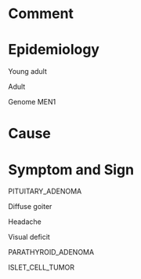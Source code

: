 # Comment

# Epidemiology

Young adult

Adult

Genome MEN1

# Cause

# Symptom and Sign

PITUITARY_ADENOMA

Diffuse goiter

Headache

Visual deficit

PARATHYROID_ADENOMA

ISLET_CELL_TUMOR

